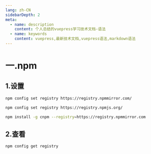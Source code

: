 ```yaml
---
lang: zh-CN
sidebarDepth: 2
meta:
  - name: description
    content: 个人总结的vuepress学习技术文档-语法
  - name: keywords
    content: vuepress,最新技术文档,vuepress语法,markdown语法
---
```


# 一.npm

## 1.设置

```sh
npm config set registry https://registry.npmmirror.com/
```

```sh
npm config set registry https://registry.npmjs.org/
```

```sh
npm install -g cnpm --registry=https://registry.npmmirror.com
```

## 2.查看

```sh
npm config get registry
```
